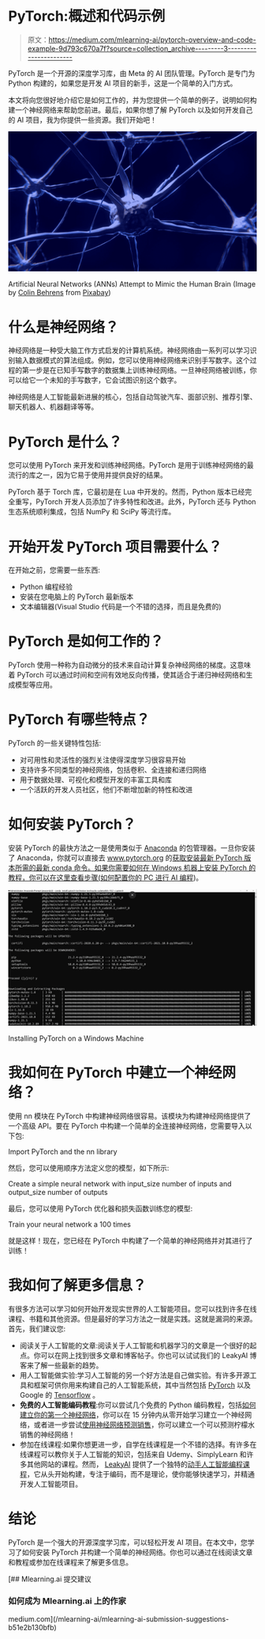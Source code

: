 # PyTorch:概述和代码示例

> 原文：<https://medium.com/mlearning-ai/pytorch-overview-and-code-example-9d793c670a7f?source=collection_archive---------3----------------------->

PyTorch 是一个开源的深度学习库，由 Meta 的 AI 团队管理。PyTorch 是专门为 Python 构建的，如果您是开发 AI 项目的新手，这是一个简单的入门方式。

本文将向您很好地介绍它是如何工作的，并为您提供一个简单的例子，说明如何构建一个神经网络来帮助您前进。最后，如果你想了解 PyTorch 以及如何开发自己的 AI 项目，我为你提供一些资源。我们开始吧！

![](img/964185095795de7cc823bcbd2457cc24.png)

Artificial Neural Networks (ANNs) Attempt to Mimic the Human Brain (Image by [Colin Behrens](https://pixabay.com/users/colin00b-346653/?utm_source=link-attribution&utm_medium=referral&utm_campaign=image&utm_content=2213009) from [Pixabay](https://pixabay.com/?utm_source=link-attribution&utm_medium=referral&utm_campaign=image&utm_content=2213009))

# 什么是神经网络？

神经网络是一种受大脑工作方式启发的计算机系统。神经网络由一系列可以学习识别输入数据模式的算法组成。例如，您可以使用神经网络来识别手写数字。这个过程的第一步是在已知手写数字的数据集上训练神经网络。一旦神经网络被训练，你可以给它一个未知的手写数字，它会试图识别这个数字。

神经网络是人工智能最新进展的核心，包括自动驾驶汽车、面部识别、推荐引擎、聊天机器人、机器翻译等等。

# PyTorch 是什么？

您可以使用 PyTorch 来开发和训练神经网络。PyTorch 是用于训练神经网络的最流行的库之一，因为它易于使用并提供良好的结果。

PyTorch 基于 Torch 库，它最初是在 Lua 中开发的。然而，Python 版本已经完全重写，PyTorch 开发人员添加了许多特性和改进。此外，PyTorch 还与 Python 生态系统顺利集成，包括 NumPy 和 SciPy 等流行库。

# 开始开发 PyTorch 项目需要什么？

在开始之前，您需要一些东西:

*   Python 编程经验
*   安装在您电脑上的 PyTorch 最新版本
*   文本编辑器(Visual Studio 代码是一个不错的选择，而且是免费的)

# PyTorch 是如何工作的？

PyTorch 使用一种称为自动微分的技术来自动计算复杂神经网络的梯度。这意味着 PyTorch 可以通过时间和空间有效地反向传播，使其适合于递归神经网络和生成模型等应用。

# PyTorch 有哪些特点？

PyTorch 的一些关键特性包括:

*   对可用性和灵活性的强烈关注使得深度学习很容易开始
*   支持许多不同类型的神经网络，包括卷积、全连接和递归网络
*   用于数据处理、可视化和模型开发的丰富工具和库
*   一个活跃的开发人员社区，他们不断增加新的特性和改进

# 如何安装 PyTorch？

安装 PyTorch 的最快方法之一是使用类似于 [Anaconda](https://www.anaconda.com/) 的包管理器。一旦你安装了 Anaconda，你就可以直接去 www.pytorch.org 的[获取安装最新 PyTorch 版本所需的最新 conda 命令。如果你需要如何在 Windows 机器上安装 PyTorch 的教程，你可以在这里查看步骤(](http://www.pytorch.org)[如何配置你的 PC 进行 AI 编程](https://www.leaky.ai/configure-pc-for-ai-20-minutes))。

![](img/d1f30946d17da8eb7bc6840e800e9d16.png)

Installing PyTorch on a Windows Machine

# 我如何在 PyTorch 中建立一个神经网络？

使用 nn 模块在 PyTorch 中构建神经网络很容易。该模块为构建神经网络提供了一个高级 API。要在 PyTorch 中构建一个简单的全连接神经网络，您需要导入以下包:

Import PyTorch and the nn library

然后，您可以使用顺序方法定义您的模型，如下所示:

Create a simple neural network with input_size number of inputs and output_size number of outputs

最后，您可以使用 PyTorch 优化器和损失函数训练您的模型:

Train your neural network a 100 times

就是这样！现在，您已经在 PyTorch 中构建了一个简单的神经网络并对其进行了训练！

# 我如何了解更多信息？

有很多方法可以学习如何开始开发现实世界的人工智能项目。您可以找到许多在线课程、书籍和其他资源。但是最好的学习方法之一就是实践。这就是漏洞的来源。首先，我们建议您:

*   阅读关于人工智能的文章:阅读关于人工智能和机器学习的文章是一个很好的起点。你可以在网上找到很多文章和博客帖子。你也可以试试我们的 LeakyAI 博客来了解一些最新的趋势。
*   用人工智能做实验:学习人工智能的另一个好方法是自己做实验。有许多开源工具和框架可供你用来构建自己的人工智能系统，其中当然包括 [PyTorch](https://pytorch.org/) 以及 Google 的 [Tensorflow](https://www.tensorflow.org/) 。
*   **免费的人工智能编码教程**:你可以尝试几个免费的 Python 编码教程，包括[如何建立你的第一个神经网络](https://www.leaky.ai/buildyourfirstneuralnetwork)，你可以在 15 分钟内从零开始学习建立一个神经网络，或者进一步尝试[使用神经网络预测销售](https://www.leaky.ai/projectlemonade)，你可以建立一个可以预测柠檬水销售的神经网络！
*   参加在线课程:如果你想更进一步，自学在线课程是一个不错的选择。有许多在线课程可以教你关于人工智能的知识，包括来自 Udemy、SimplyLearn 和许多其他网站的课程。然而， [LeakyAI](http://www.leaky.ai/) 提供了一个独特的[动手人工智能编程课程](https://www.leaky.ai/introduction-to-ai-programming-with-pytorch-course-beginner)，它从头开始构建，专注于编码，而不是理论，使你能够快速学习，并精通开发人工智能项目。

# 结论

PyTorch 是一个强大的开源深度学习库，可以轻松开发 AI 项目。在本文中，您学习了如何安装 PyTorch 并构建一个简单的神经网络。你也可以通过在线阅读文章和教程或参加在线课程来了解更多信息。

[](/mlearning-ai/mlearning-ai-submission-suggestions-b51e2b130bfb) [## Mlearning.ai 提交建议

### 如何成为 Mlearning.ai 上的作家

medium.com](/mlearning-ai/mlearning-ai-submission-suggestions-b51e2b130bfb)